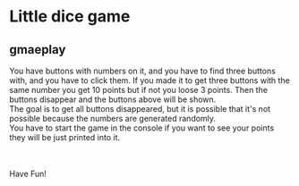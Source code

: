 # Little dice game
## gmaeplay
You have buttons with numbers on it, and you have to find three buttons with,
and you have to  click them. If you made it to get three buttons with the same 
number you get 10 points but if not you loose 3 points. Then the buttons disappear and the buttons above will be shown.
<br>
The goal is to get all buttons disappeared, but it is possible that it's not possible
because the numbers are generated randomly.
<br>
You have to start the game in the console if you want to see your points they will be just printed into it.

<br><br>
Have Fun!
